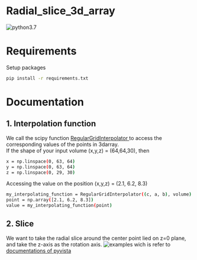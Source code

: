 # Radial_slice_3d_array

![python3.7](https://img.shields.io/badge/python-3.7-green.svg)

# Requirements
Setup packages
```sh
pip install -r requirements.txt
```

# Documentation
## 1. Interpolation function
We call the scipy function [ RegularGridInterpolator ](https://docs.scipy.org/doc/scipy/reference/generated/scipy.interpolate.RegularGridInterpolator.html) to access the corresponding values of the points in 3darray.  
If the shape of your input volume (x,y,z) = (64,64,30), then
```sh
x = np.linspace(0, 63, 64)
y = np.linspace(0, 63, 64)
z = np.linspace(0, 29, 30)
```
Accessing the value on the position (x,y,z) = (2.1, 6.2, 8.3)
```sh
my_interpolating_function = RegularGridInterpolator((c, a, b), volume)
point = np.array([2.1, 6.2, 8.3])
value = my_interpolating_function(point)
```

## 2. Slice 
We want to take the radial slice around the center point lied on z=0 plane, and take the z-axis as the rotation axis. 
![examples](https://github.com/JiaLingTu/Radial_slice_3d_array/doc/slice.png) wich is refer to [documentations of pyvista](https://docs.pyvista.org/examples/01-filter/slicing.html)
